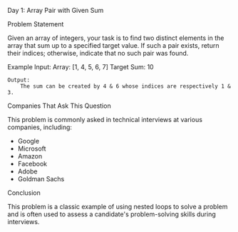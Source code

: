 Day 1: Array Pair with Given Sum

Problem Statement

Given an array of integers, your task is to find two distinct elements in the array that sum up to a specified target value.
If such a pair exists, return their indices; otherwise, indicate that no such pair was found.

Example
    Input:
        Array: [1, 4, 5, 6, 7]
        Target Sum: 10

    Output:
        The sum can be created by 4 & 6 whose indices are respectively 1 & 3.



Companies That Ask This Question

This problem is commonly asked in technical interviews at various companies, including:
- Google
- Microsoft
- Amazon
- Facebook
- Adobe
- Goldman Sachs

Conclusion

This problem is a classic example of using nested loops to solve a problem and is often used to assess a candidate's problem-solving skills during interviews.
